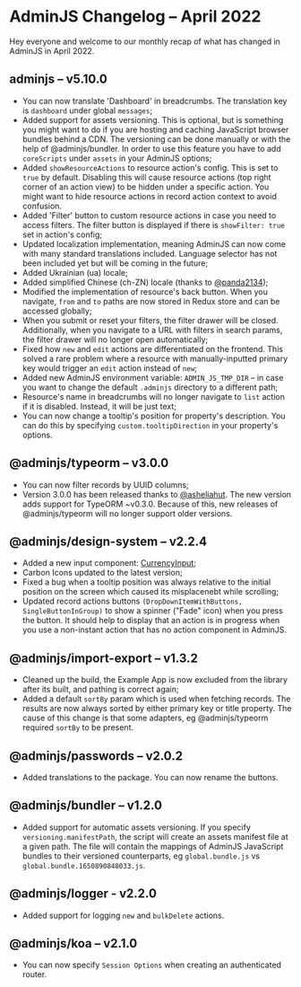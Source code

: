 # AdminJS Changelog – April 2022

Hey everyone and welcome to our monthly recap of what has changed in AdminJS in April 2022.

## adminjs – v5.10.0
- You can now translate 'Dashboard' in breadcrumbs. The translation key is `dashboard` under global `messages`;
- Added support for assets versioning. This is optional, but is something you might want to do if you are hosting and caching JavaScript browser bundles behind a CDN. The versioning can be done manually or with the help of @adminjs/bundler. In order to use this feature you have to add `coreScripts` under `assets` in your AdminJS options;
- Added `showResourceActions` to resource action's config. This is set to `true` by default. Disabling this will cause resource actions (top right corner of an action view) to be hidden under a specific action. You might want to hide resource actions in record action context to avoid confusion.
- Added 'Filter' button to custom resource actions in case you need to access filters. The filter button is displayed if there is `showFilter: true` set in action's config;
- Updated localization implementation, meaning AdminJS can now come with many standard translations included. Language selector has not been included yet but will be coming in the future;
- Added Ukrainian (ua) locale;
- Added simplified Chinese (ch-ZN) locale (thanks to [@panda2134](https://github.com/panda2134));
- Modified the implementation of resource's back button. When you navigate, `from` and `to` paths are now stored in Redux store and can be accessed globally;
- When you submit or reset your filters, the filter drawer will be closed. Additionally, when you navigate to a URL with filters in search params, the filter drawer will no longer open automatically;
- Fixed how `new` and `edit` actions are differentiated on the frontend. This solved a rare problem where a resource with manually-inputted primary key would trigger an `edit` action instead of `new`;
- Added new AdminJS environment variable: `ADMIN_JS_TMP_DIR` – in case you want to change the default `.adminjs` directory to a different path;
- Resource's name in breadcrumbs will no longer navigate to `list` action if it is disabled. Instead, it will be just text;
- You can now change a tooltip's position for property's description. You can do this by specifying `custom.tooltipDirection` in your property's options.

## @adminjs/typeorm – v3.0.0
- You can now filter records by UUID columns;
- Version 3.0.0 has been released thanks to [@asheliahut](https://github.com/asheliahut). The new version adds support for TypeORM ~v0.3.0. Because of this, new releases of @adminjs/typeorm will no longer support older versions.

## @adminjs/design-system – v2.2.4
- Added a new input component: [CurrencyInput](https://github.com/SoftwareBrothers/adminjs-design-system/pull/35);
- Carbon Icons updated to the latest version;
- Fixed a bug when a tooltip position was always relative to the initial position on the screen which caused its misplacenebt while scrolling;
- Updated record actions buttons `(DropDownItemWithButtons, SingleButtonInGroup)` to show a spinner ("Fade" icon) when you press the button. It should help to display that an action is in progress when you use a non-instant action that has no action component in AdminJS.

## @adminjs/import-export – v1.3.2
- Cleaned up the build, the Example App is now excluded from the library after its built, and pathing is correct again;
- Added a default `sortBy` param which is used when fetching records. The results are now always sorted by either primary key or title property. The cause of this change is that some adapters, eg @adminjs/typeorm required `sortBy` to be present.

## @adminjs/passwords – v2.0.2
- Added translations to the package. You can now rename the buttons.

## @adminjs/bundler – v1.2.0
- Added support for automatic assets versioning. If you specify `versioning.manifestPath`, the script will create an assets manifest file at a given path. The file will contain the mappings of AdminJS JavaScript bundles to their versioned counterparts, eg `global.bundle.js` vs `global.bundle.1650890848033.js`.

## @adminjs/logger - v2.2.0
- Added support for logging `new` and `bulkDelete` actions.

## @adminjs/koa – v2.1.0
- You can now specify `Session Options` when creating an authenticated router.
